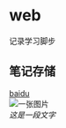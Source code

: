 # web   
记录学习脚步   
## 笔记存储   
[baidu](www.baidu.com)    
![一张图片](http://www.killyman.cn/wp-content/uploads/2016/06/aa1-300x295.png)   
*这是一段文字*   
